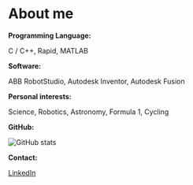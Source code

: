 # About me

**Programming Language:**

C / C++, Rapid, MATLAB

**Software:**

ABB RobotStudio, Autodesk Inventor, Autodesk Fusion

**Personal interests:**

Science, Robotics, Astronomy, Formula 1, Cycling

**GitHub:**

![GitHub stats](https://github-readme-stats.vercel.app/api?username=rparak&include_all_commits=true)

**Contact:**

[LinkedIn](https://www.linkedin.com/in/krzysztof-zywko/)
